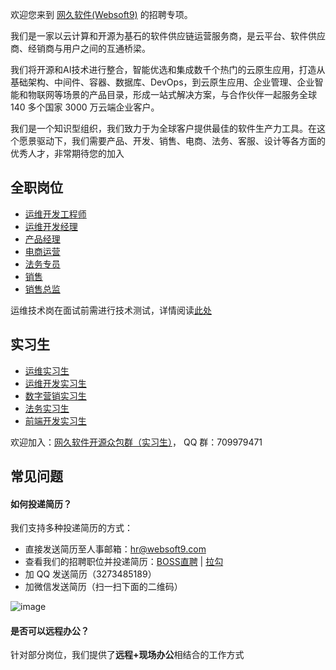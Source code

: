欢迎您来到 [网久软件(Websoft9)](https://www.websoft9.com) 的招聘专项。  

我们是一家以云计算和开源为基石的软件供应链运营服务商，是云平台、软件供应商、经销商与用户之间的互通桥梁。  

我们将开源和AI技术进行整合，智能优选和集成数千个热门的云原生应用，打造从基础架构、中间件、容器、数据库、DevOps，到云原生应用、企业管理、企业智能和物联网等场景的产品目录，形成一站式解决方案，与合作伙伴一起服务全球 140 多个国家 3000 万云端企业客户。  

我们是一个知识型组织，我们致力于为全球客户提供最佳的软件生产力工具。在这个愿景驱动下，我们需要产品、开发、销售、电商、法务、客服、设计等各方面的优秀人才，非常期待您的加入

## 全职岗位

* [运维开发工程师](/jd/运维开发工程师.md)
* [运维开发经理](/jd/运维开发经理.md)
* [产品经理](/jd/产品经理.md)
* [电商运营](/jd/电商运营.md)
* [法务专员](/jd/法务专员.md)
* [销售](/jd/销售.md)
* [销售总监](/jd/销售总监.md)

运维技术岗在面试前需进行技术测试，详情阅读[此处](/tech-test/README.md)

## 实习生

* [运维实习生](/jd/实习生-运维.md)
* [运维开发实习生](/jd/实习生-运维开发.md)
* [数字营销实习生](/jd/实习生-数字营销.md)
* [法务实习生](/jd/实习生-法务.md)
* [前端开发实习生](/jd/实习生-前端开发.md)

欢迎加入：[网久软件开源众包群（实习生）](vendor/intern.md)， QQ 群：709979471

## 常见问题

#### 如何投递简历？

我们支持多种投递简历的方式：

* 直接发送简历至人事邮箱：hr@websoft9.com
* 查看我们的招聘职位并投递简历：[BOSS直聘](https://www.zhipin.com/gongsi/fdd3169b691c05291XB_3tS_Fg~~.html?ka=company-intro) | [拉勾](https://www.lagou.com/gongsi/216808.html)
* 加 QQ 发送简历（3273485189）
* 加微信发送简历（扫一扫下面的二维码）

![image](https://user-images.githubusercontent.com/16741975/110878016-652e0a00-8315-11eb-9922-9a4c3cefab52.png)


#### 是否可以远程办公？

针对部分岗位，我们提供了**远程+现场办公**相结合的工作方式
